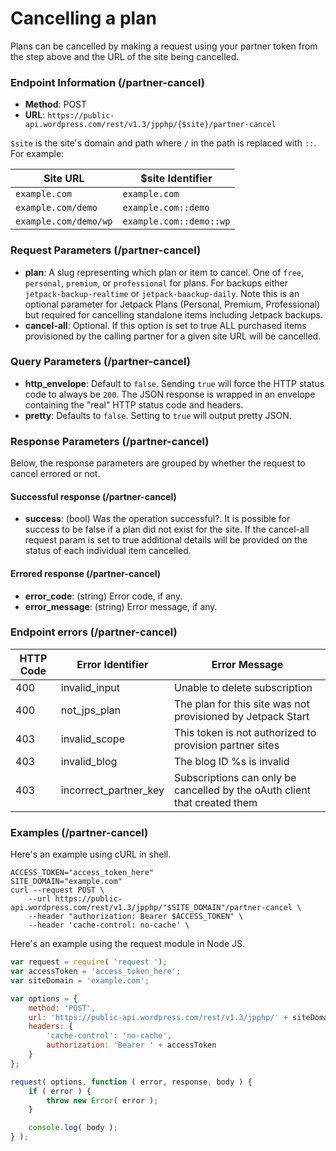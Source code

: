 # Cancelling a plan

Plans can be cancelled by making a request using your partner token from the step above and the URL of the site being cancelled.

### Endpoint Information (/partner-cancel)

- __Method__: POST
- __URL__:    `https://public-api.wordpress.com/rest/v1.3/jpphp/{$site}/partner-cancel`

`$site` is the site's domain and path where `/` in the path is replaced with `::`. For example:

| Site URL              | $site Identifier        |
| --------------------- | -------------------     |
| `example.com`         | `example.com`           |
| `example.com/demo`    | `example.com::demo`     |
| `example.com/demo/wp` | `example.com::demo::wp` |

### Request Parameters (/partner-cancel)
- __plan__: A slug representing which plan or item to cancel. One of `free`, `personal`, `premium`, or `professional` for plans. For backups either `jetpack-backup-realtime` or `jetpack-baackup-daily`. Note this is an optional parameter for Jetpack Plans (Personal, Premium, Professional) but required for cancelling standalone items including Jetpack backups.
- __cancel-all__: Optional. If this option is set to true ALL purchased items provisioned by the calling partner for a given site URL will be cancelled.


### Query Parameters (/partner-cancel)
- __http_envelope__: Default to `false`. Sending `true` will force the HTTP status code to always be `200`. The JSON response is wrapped in an envelope containing the "real" HTTP status code and headers.
- __pretty__:        Defaults to `false`. Setting to `true` will output pretty JSON.

### Response Parameters (/partner-cancel)

Below, the response parameters are grouped by whether the request to cancel errored or not.

#### Successful response (/partner-cancel)

- __success__:       (bool) Was the operation successful?. It is possible for success to be false if a plan did not exist for the site. If the cancel-all request param is set to true additional details will be provided on the status of each individual item cancelled.

#### Errored response (/partner-cancel)

- __error_code__:    (string) Error code, if any.
- __error_message__: (string) Error message, if any.

### Endpoint errors (/partner-cancel)

| HTTP Code | Error Identifier      | Error Message                                                             |
| --------- | --------------------- | ------------------------------------------------------------------------- |
| 400       | invalid_input         | Unable to delete subscription                                             |
| 400       | not_jps_plan          | The plan for this site was not provisioned by Jetpack Start               |
| 403       | invalid_scope         | This token is not authorized to provision partner sites                   |
| 403       | invalid_blog          | The blog ID %s is invalid                                                 |
| 403       | incorrect_partner_key | Subscriptions can only be cancelled by the oAuth client that created them |

### Examples (/partner-cancel)

Here's an example using cURL in shell.

```shell
ACCESS_TOKEN="access_token_here"
SITE_DOMAIN="example.com"
curl --request POST \
    --url https://public-api.wordpress.com/rest/v1.3/jpphp/"$SITE_DOMAIN"/partner-cancel \
    --header "authorization: Bearer $ACCESS_TOKEN" \
    --header 'cache-control: no-cache' \
```

Here's an example using the request module in Node JS.

```javascript
var request = require( 'request ');
var accessToken = 'access_token_here';
var siteDomain = 'example.com';

var options = {
    method: 'POST',
    url: 'https://public-api.wordpress.com/rest/v1.3/jpphp/' + siteDomain + '/partner-cancel',
    headers: {
        'cache-control': 'no-cache',
        authorization: 'Bearer ' + accessToken
    }
};

request( options, function ( error, response, body ) {
    if ( error ) {
        throw new Error( error );
    }

    console.log( body );
} );
```
